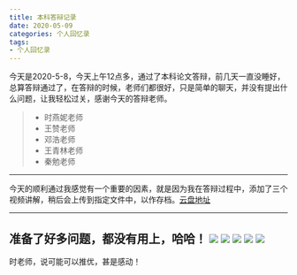 ```yaml
---
title: 本科答辩记录
date: 2020-05-09
categories: 个人回忆录
tags: 
- 个人回忆录
---
```

今天是2020-5-8，今天上午12点多，通过了本科论文答辩，前几天一直没睡好，总算答辩通过了，在答辩的时候，老师们都很好，只是简单的聊天，并没有提出什么问题，让我轻松过关，感谢今天的答辩老师。
>* 时燕妮老师
>* 王赞老师
>* 邓浩老师
>* 王青林老师
>* 秦勉老师
***
今天的顺利通过我感觉有一个重要的因素，就是因为我在答辩过程中，添加了三个视频讲解，稍后会上传到指定文件中，以作存档。[云盘地址](https://pan.baidu.com/s/1H-e4CWcAEBfEbSAwRo2vxQ)
***
准备了好多问题，都没有用上，哈哈！
![](https://cdn.jsdelivr.net/gh/1120637483/image/57a3352beef44d7014792045009d57a.jpg)
![](https://cdn.jsdelivr.net/gh/1120637483/image/78ce0a0ffd56457ff9846a7a0be36db.jpg)
![](https://cdn.jsdelivr.net/gh/1120637483/image/1180eec4bbec83e024cd2e0caaf656a.jpg)
![](https://cdn.jsdelivr.net/gh/1120637483/image/b409a53a008754997b2cb687051e787.jpg)
![](https://cdn.jsdelivr.net/gh/1120637483/image/0e6ae43f1522f225d4f8f07035659e8.jpg)
---
时老师，说可能可以推优，甚是感动！